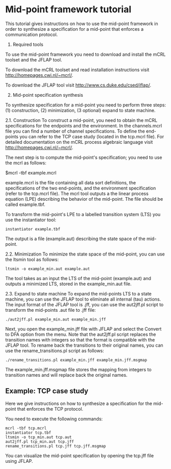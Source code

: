 # Mid-point framework tutorial #

This tutorial gives instructions on how to use the mid-point framework
in order to synthesize a specification for a mid-point that enforces a
communication protocol.

1. Required tools

  To use the mid-point framework you need to download and install the
  mCRL toolset and the JFLAP tool.
  
  To download the mCRL toolset and read installation instructions visit 
  http://homepages.cwi.nl/~mcrl/.
  
  To download the JFLAP tool visit http://www.cs.duke.edu/csed/jflap/.


2. Mid-point specification synthesis
  
  To synthesize specification for a mid-point you need to perform
  three steps: (1) construction, (2) minimization, (3 optional) expand
  to state machine.

2.1. Construction
  To construct a mid-point, you need to obtain the mCRL specifications
  for the endpoints and the environment. In the channels.mcrl file you
  can find a number of channel specifications. To define the
  end-points you can refer to the TCP case study (located in the
  tcp.mcrl file). For detailed documentation on the mCRL process
  algebraic language visit http://homepages.cwi.nl/~mcrl/.

  The next step is to compute the mid-point's specification; you need
  to use the mcrl as follows:

  $mcrl -tbf example.mcrl

  example.mcrl is the file containing all data sort definitions, the
  specifications of the two end-points, and the environment
  specification (refer to the tcp.mcrl file). The mcrl tool outputs a
  the linear process equation (LPE) describing the behavior of the
  mid-point. The file should be called example.tbf.

  To transform the mid-point's LPE to a labelled transition system
  (LTS) you use the instantiator tool:
  
  ```
  instantiator example.tbf
  ```

  The output is a file (example.aut) describing the state space of the
  mid-point.

2.2. Minimization
To minimize the state space of the mid-point, you can use the ltsmin
tool as follows:
```
ltsmin -o example_min.aut example.aut
```

The tool takes as an input the LTS of the mid-point (example.aut)
and outputs a minimized LTS, stored in the example_min.aut file.

2.3. Expand to state machine
To expand the mid-points LTS to a state machine, you can use the
JFLAP tool to eliminate all internal (tau) actions. The input format
of the JFLAP tool is .jff, you can use the aut2jff.pl script to
transform the mid-points .aut file to .jff file:

```
./aut2jff.pl example_min.aut example_min.jff
```

Next, you open the example_min.jff file with JFLAP and select the
Convert to DFA option from the menu. Note that the aut2jff.pl script
replaces the transition names with integers so that the format is
compatible with the JFLAP tool. To rename back the transitions to
their original names, you can use the rename_transitions.pl script
as follows:

```
./rename_transitions.pl example_min.jff example_min.jff.msgmap
```

The example_min.jff.msgmap file stores the mapping from integers to
transition names and will replace back the original names.


## Example: TCP case study ##

Here we give instructions on how to synthesize a specification for the
mid-point that enforces the TCP protocol.

You need to execute the following commands:

```
mcrl -tbf tcp.mcrl
instantiator tcp.tbf
ltsmin -o tcp_min.aut tcp.aut
aut2jff.pl tcp_min.aut tcp.jff
rename_transitions.pl tcp.jff tcp.jff.msgmap
```

You can visualize the mid-point specification by opening the tcp.jff
file using JFLAP.
